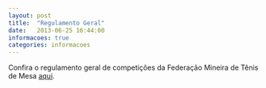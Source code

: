 ```yaml
---
layout: post
title:  "Regulamento Geral"
date:   2013-06-25 16:44:00
informacoes: true
categories: informacoes
---
```


Confira o regulamento geral de competições da Federação Mineira de Tênis de Mesa [aqui]({{site.baseurl}}/arquivo/regulamentogeraldecompeticoesfmtm.pdf "Regulamento Geral de Competições").